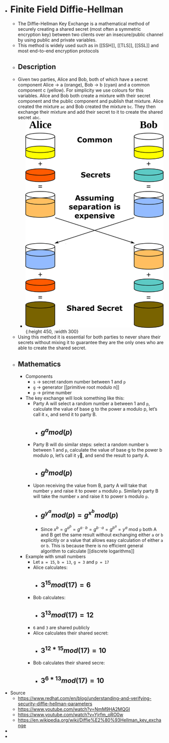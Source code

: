 - # Finite Field Diffie-Hellman
	- The Diffie-Hellman Key Exchange is a mathematical method of securely creating a shared secret (most often a symmetric encryption key) between two clients over an insecure/public channel by using public and private variables.
	- This method is widely used such as in [[SSH]], [[TLS]], [[SSL]] and most end-to-end encryption protocols
	- ## Description
	- Given two parties, Alice and Bob, both of which have a secret component Alice -> a (orange), Bob -> b (cyan) and a common component c (yellow). For simplicity we use colours for this variables. Alice and Bob both create a mixture with their secret component and the public component and publish that mixture. Alice created the mixture `ac` and Bob created the mixture `bc`. They then exchange their mixture and add their secret to it to create the shared secret `abc`.
		- ![diffie-hellman-color-example.png](../assets/diffie-hellman-color-example_1689860915833_0.png){:height 450, :width 300}
	- Using this method it is essential for both parties to never share their secrets without mixing it to guarantee they are the only ones who are able to create the shared secret.
	- ## Mathematics
		- Components
			- `s` -> secret random number between 1 and `p`
			- `g` -> generator [[primitive root modulo n]]
			- `p` -> prime number
		- The key exchange will look something like this:
			- Party A will select a random number a between 1 and `p`, calculate the value of base g to the power a modulo p, let’s call it `x`, and send it to party B.
				- ## $g^{a} mod(p)$
			- Party B will do similar steps: select a random number `b` between 1 and `p`, calculate the value of base g to the power b modulo p, let’s call it `y`, and send the result to party A.
				- ## $g^{b} mod(p)$
			- Upon receiving the value from B, party A will take that number `y` and raise it to power `a` modulo `p`. Similarly party B will take the number `x` and raise it to power `b` modulo `p`.
				- ## $g^{y^{a}} mod(p) = g^{x^{b}} mod(p)$
				- Since $x^b=g^{a^b}=g^{a·b}=g^{b·a}=g^{b^a}=y^a$ mod `p` both A and B get the same result without exchanging either `a` or `b` explicitly or a value that allows easy calculation of either `a` or `b`. This is because there is no efficient general algorithm to calculate [[discrete logarithms]]
		- Example with small numbers
			- Let `a = 15`, `b = 13`, `g = 3` and `p = 17`
			- Alice calculates:
				- ## $3^{15} mod(17) = 6$
			- Bob calculates:
				- ## $3^{13} mod(17) = 12$
			- `6` and `3` are shared publicly
			- Alice calculates their shared secret:
				- ## $3^{12*15} mod(17) = 10$
			- Bob calculates their shared secre:
				- ## $3^{6*13} mod(17) = 10$
- Source
	- https://www.redhat.com/en/blog/understanding-and-verifying-security-diffie-hellman-parameters
	- https://www.youtube.com/watch?v=NmM9HA2MQGI
	- https://www.youtube.com/watch?v=Yjrfm_oRO0w
	- https://en.wikipedia.org/wiki/Diffie%E2%80%93Hellman_key_exchange
-
-
